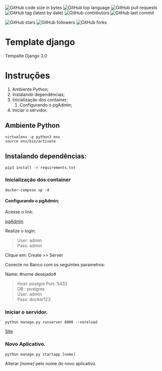 ![GitHub code size in bytes](https://img.shields.io/github/languages/code-size/rauanisanfelice/template-django.svg)
![GitHub top language](https://img.shields.io/github/languages/top/rauanisanfelice/template-django.svg)
![GitHub pull requests](https://img.shields.io/github/issues-pr/rauanisanfelice/template-django.svg)
![GitHub tag (latest by date)](https://img.shields.io/github/v/tag/rauanisanfelice/template-django)
![GitHub contributors](https://img.shields.io/github/contributors/rauanisanfelice/template-django.svg)
![GitHub last commit](https://img.shields.io/github/last-commit/rauanisanfelice/template-django.svg)

![GitHub stars](https://img.shields.io/github/stars/rauanisanfelice/template-django.svg?style=social)
![GitHub followers](https://img.shields.io/github/followers/rauanisanfelice.svg?style=social)
![GitHub forks](https://img.shields.io/github/forks/rauanisanfelice/template-django.svg?style=social)

# Template django

Tempalte Django 3.0

# Instruções

1. Ambiente Python;
2. Instalando dependências;
3. Inicialização dos container;
    1. Configurando o pgAdmin;
4. Iniciar o servidor.

## Ambiente Python

```
virtualenv -p python3 env
source env/bin/activate
```

## Instalando dependências:

```
pip3 install -r requirements.txt
```

### Inicialização dos container

```
docker-compose up -d
```

#### Configurando o pgAdmin;

Acesse o link:

[pgAdmin](http://localhost:80)

Realize o login:
>User: admin  
>Pass: admin

Clique em: Create >> Server

Conecte no Banco com os seguintes parametros:  

Name: #nome desejado#  
>Host: postgre
>Port: 5432  
>DB  : postgres  
>User: admin  
>Pass: docker123

### Iniciar o servidor.

```
python manage.py runserver 8000 --noreload
```

[Site](http://localhost:8000)


### Novo Aplicativo.
```
python manage.py startapp [nome]
```

Alterar *[nome]* pelo nome do novo aplicativo.
